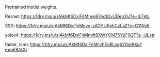 Pretrained model weights.

Resnet: https://1drv.ms/u/s!AkMf6DxiFnMnvg67odtQyUDep3IJ?e=di7ktL 

SSD: https://1drv.ms/u/s!AkMf6DxiFnMnvg-zAOYUKphCzLa2?e=G11NyE

yolov4: https://1drv.ms/u/s!AkMf6DxiFnMnvhBXWYOM75YuF0QT?e=jJLstr

faster_rcnn: https://1drv.ms/u/s!AkMf6DxiFnMnvhEuRLxg6Y0nrKkp?e=bEBACb 
